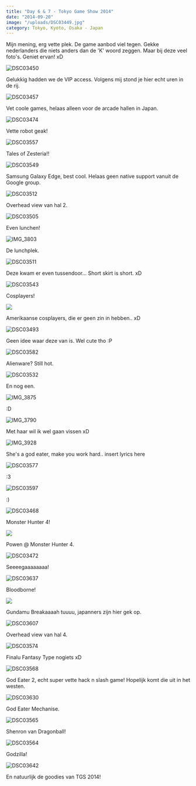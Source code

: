 ```yaml
---
title: "Day 6 & 7 - Tokyo Game Show 2014"
date: "2014-09-20"
image: "/uploads/DSC03449.jpg"
category: Tokyo, Kyoto, Osaka - Japan
---
```


Mijn mening, erg vette plek. De game aanbod viel tegen. Gekke nederlanders die niets anders dan de 'K' woord zeggen. Maar bij deze veel foto's. Geniet ervan! xD

![DSC03450](/uploads/DSC03450-1024x575.jpg)

Gelukkig hadden we de VIP access. Volgens mij stond je hier echt uren in de rij.

![DSC03457](/uploads/DSC03457-1024x575.jpg)

Vet coole games, helaas alleen voor de arcade hallen in Japan.

![DSC03474](/uploads/DSC03474-1024x575.jpg)

Vette robot geak!

![DSC03557](/uploads/DSC03557-1024x575.jpg)

Tales of Zesteria!!

![DSC03549](/uploads/DSC03549-1024x575.jpg)

Samsung Galaxy Edge, best cool. Helaas geen native support vanuit de Google group.

![DSC03512](/uploads/DSC03512-1024x575.jpg)

Overhead view van hal 2.

![DSC03505](/uploads/DSC03505-1024x575.jpg)

Even lunchen!

![IMG_3803](/uploads/IMG_3803-1024x682.jpg)

De lunchplek.

![DSC03511](/uploads/DSC03511-1024x575.jpg)

Deze kwam er even tussendoor... Short skirt is short. xD

![DSC03543](/uploads/DSC03543-575x1024.jpg)

Cosplayers!

![](/uploads/IMG_3810-682x1024.jpg)

Amerikaanse cosplayers, die er geen zin in hebben.. xD

![DSC03493](/uploads/DSC03493-575x1024.jpg)

Geen idee waar deze van is. Wel cute tho :P

![DSC03582](/uploads/DSC03582-575x1024.jpg)

Alienware? Still hot.

![DSC03532](/uploads/DSC03532-575x1024.jpg)

En nog een.

![IMG_3875](/uploads/IMG_3875-682x1024.jpg)

:D

![IMG_3790](/uploads/IMG_3790-682x1024.jpg)

Met haar wil ik wel gaan vissen xD

![IMG_3928](/uploads/IMG_3928-682x1024.jpg)

She's a god eater, make you work hard.. insert lyrics here

![DSC03577](/uploads/DSC03577-575x1024.jpg)

:3

![DSC03597](/uploads/DSC03597-575x1024.jpg)

:)

![DSC03468](/uploads/DSC03468-1024x575.jpg)

Monster Hunter 4!

![](/uploads/DSC034791-1024x575.jpg)

Powen @ Monster Hunter 4.

![DSC03472](/uploads/DSC03472-1024x575.jpg)

Seeeegaaaaaaaa!

![DSC03637](/uploads/DSC03637-575x1024.jpg)

Bloodborne!

![](/uploads/IMG_3885-682x1024.jpg)

Gundamu Breakaaaah tuuuu, japanners zijn hier gek op.

![DSC03607](/uploads/DSC03607-1024x575.jpg)

Overhead view van hal 4.

![DSC03574](/uploads/DSC03574-1024x575.jpg)

Finalu Fantasy Type nogiets xD

![DSC03568](/uploads/DSC03568-1024x575.jpg)

God Eater 2, echt super vette hack n slash game! Hopelijk komt die uit in het westen.

![DSC03630](/uploads/DSC03630-1024x575.jpg)

God Eater Mechanise.

![DSC03565](/uploads/DSC03565-1024x575.jpg)

Shenron van Dragonball!

![DSC03564](/uploads/DSC03564-575x1024.jpg)

Godzilla!

![DSC03642](/uploads/DSC03642-1024x575.jpg)

En natuurlijk de goodies van TGS 2014!
